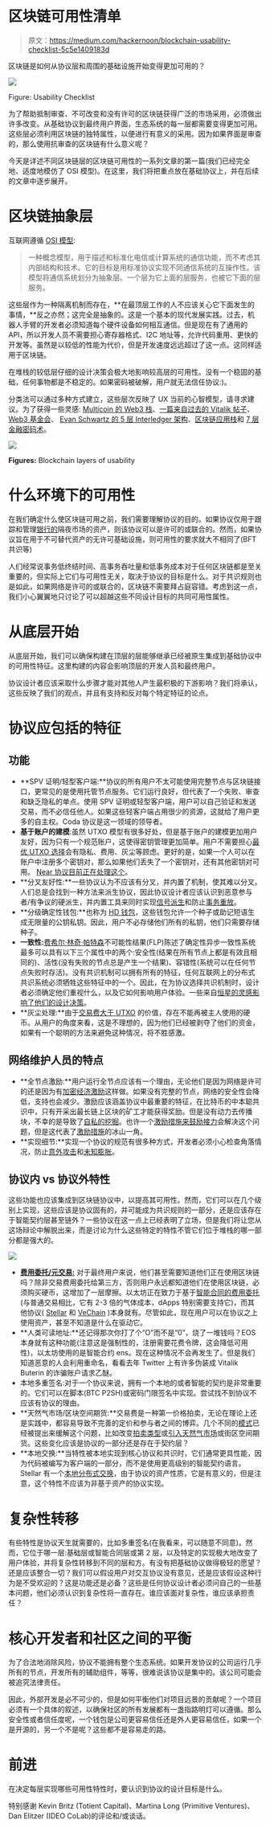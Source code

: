 # 区块链可用性清单

> 原文：<https://medium.com/hackernoon/blockchain-usability-checklist-5c5e1409183d>

区块链是如何从协议层和周围的基础设施开始变得更加可用的？

![](img/672e3a9819fc9c441d29f5d0bc482519.png)

Figure: Usability Checklist

为了帮助抵制审查、不可改变和没有许可的区块链获得广泛的市场采用，必须做出许多改变。从基础协议到最终用户界面，生态系统的每一层都需要变得更加可用。这些层必须利用区块链的独特属性，以便进行有意义的采用。因为如果界面是审查的，那么使用抗审查的区块链有什么意义呢？

今天是详述不同区块链层的区块链可用性的一系列文章的第一篇(我们已经完全地、适度地模仿了 OSI 模型)。在这里，我们将把重点放在基础协议上，并在后续的文章中逐步展开。

# 区块链抽象层

互联网遵循 [OSI 模型](https://www.cloudflare.com/learning/ddos/glossary/open-systems-interconnection-model-osi/):

> 一种概念模型，用于描述和标准化电信或计算系统的通信功能，而不考虑其内部结构和技术。它的目标是用标准协议实现不同通信系统的互操作性。该模型将通信系统划分为抽象层。一个层为它上面的层服务，也被它下面的层服务。

这些层作为一种隔离机制而存在，**在最顶层工作的人不应该关心它下面发生的事情，**反之亦然；这完全是抽象的。这是一个基本的现代发展实践。过去，机器人手臂的开发者必须知道每个硬件设备如何相互通信。但是现在有了通用的 API，所以开发人员不需要担心寄存器格式、I2C 地址等，允许代码重用、更快的开发等。虽然是以较低的性能为代价，但是开发速度远远超过了这一点。这同样适用于区块链。

在堆栈的较低层仔细的设计决策会极大地影响较高层的可用性。没有一个稳固的基础，任何事物都是不稳定的。如果密码被破解，用户就无法信任协议:)。

分类法可以通过多种方式建立，这些层次反映了 UX 当前的心智模型，请寻求建议。为了获得一些灵感: [Multicoin 的 Web3 栈](https://multicoin.capital/2018/07/10/the-web3-stack/)、[一篇来自过去的 Vitalik 帖子](https://blog.ethereum.org/2014/12/31/silos/)、 [Web3 基金会](https://github.com/w3f/Web3-wiki/wiki#web-3-tech-stack)、 [Evan Schwartz 的 5 层 Interledger 架构](/xpring/layer-3-is-for-interoperability-ca387fa5f7e2)、[区块链应用栈](https://www.coindesk.com/blockchain-application-stack)和 [7 层金融密码术](http://iang.org/papers/fc7.html)。

![](img/8dbb2b00122da881febb35276ab7bd7c.png)

**Figures:** Blockchain layers of usability

# 什么环境下的可用性

在我们确定什么使区块链可用之前，我们需要理解协议的目的。如果协议仅用于跟踪和管理[银行的](https://en.wikipedia.org/wiki/Overnight_market)隔夜市场的资产，则该协议可以是许可的或联合的。然而，如果协议旨在用于不可替代资产的无许可基础设施，则可用性的要求就大不相同了(BFT 共识等)

人们经常说事务低终结时间、高事务吞吐量和低事务成本对于任何区块链都是至关重要的，但实际上它们与可用性无关，取决于协议的目标是什么。对于共识规则也是如此，如果网络是许可的或联合的，区块链不需要拜占庭容错。考虑到这一点，我们小心翼翼地只讨论了可以超越这些不同设计目标的共同可用性属性。

# 从底层开始

从底层开始，我们可以确保构建在顶层的层能够继承已经被原生集成到基础协议中的可用性特征。这里构建的内容会影响顶层的开发人员和最终用户。

协议设计者应该采取什么步骤才能对其他人产生最积极的下游影响？我们将承认，这些反映了我们的观点，并且有支持和反对每个特定特征的论点。

# 协议应包括的特征

## **功能**

*   **SPV 证明/轻型客户端:**协议的所有用户不太可能使用完整节点与区块链接口，更常见的是使用托管节点服务。它们运行良好，但代表了一个失败、审查和缺乏隐私的单点。使用 SPV 证明或轻型客户端，用户可以自己验证和发送交易，而不必信任他人。如果这些轻客户端占用很少的资源，这就给了用户更多的自主权。Coda 协议是这一领域的领导者。
*   **基于账户的建模**:虽然 UTXO 模型有很多好处，但是基于账户的建模更加用户友好，因为只有一个规范账户，这使得密钥管理更加简单。用户不需要担心[最优 UTXO 选择](/@lopp/the-challenges-of-optimizing-unspent-output-selection-a3e5d05d13ef)会有隐私、费用、灰尘等顾虑。更好的是，如果一个人可以在账户中注册多个密钥对，那么如果他们丢失了一个密钥对，还有其他密钥对可用。 [Near 协议目前正在处理这个](/nearprotocol/an-industry-set-for-change-978cc255f389)。
*   **分叉友好性:**一些协议认为不应该有分叉，并内置了机制，使其难以分叉。人们总是会找到一种方法来派生协议，因此协议设计者应该认识到恶意参与者/有争议的硬派生，并内置工具来同时实现[信号派生](http://diyhpl.us/wiki/transcripts/stanford-blockchain-conference/2019/spork-probabilistic-bitcoin-soft-forks/)和防止[事务重放](https://bitcointechtalk.com/how-segwit2x-replay-protection-works-1a5e41767103)。
*   **分级确定性钱包:**也称为 [HD 钱包](/bitcraft/hd-wallets-explained-from-high-level-to-nuts-and-bolts-9a41545f5b0)，这些钱包允许一个种子或助记短语生成无限量的公钥私钥。因此，用户不必存储他们所有的私钥，他们只需要存储种子。
*   **一致性:**[费希尔·林奇·帕特森](https://groups.csail.mit.edu/tds/papers/Lynch/jacm85.pdf)不可能性结果(FLP)陈述了确定性异步一致性系统最多可以具有以下三个属性中的两个:安全性(结果在所有节点上都是有效且相同的)、活性(没有失败的节点总是产生一个结果)、容错性(系统可以在任何节点失败时存活)。没有共识机制可以拥有所有的特征，任何互联网上的分布式共识系统必须牺牲这些特征中的一个。因此，在为协议选择共识机制时，设计者必须确定他们重视什么，以及它如何影响用户体验。一些来自[恒星的灵感影响了他们的设计决策](https://www.stellar.org/blog/safety_liveness_and_fault_tolerance_consensus_choice/)。
*   **灰尘处理:**由于[交易费大于 UTXO](https://www.reddit.com/r/btc/comments/5wg5qa/is_it_possible_to_build_a_tool_that_scan_the_utxo/) 的价值，存在不能再被主人使用的硬币。从用户的角度来看，这是不理想的，因为他们已经被剥夺了他们的资金，如果有一个聪明的方法来避免这种情况，将不胜感激。

## **网络维护人员的特点**

*   **全节点激励:**用户运行全节点应该有一个理由，无论他们是因为网络是许可的还是因为有[加密经济激励](https://ethresear.ch/t/incentives-for-running-full-ethereum-nodes/1239)这样做。如果没有完整的节点，网络的安全性会降低，支持也会减少。激励应该涵盖协议中最重要的特征，在比特币的中本聪共识中，只有开采出最长链上区块的矿工才能获得奖励。但是没有动力去传播块，不幸的是导致了[自私的挖掘](https://www.cs.cornell.edu/~ie53/publications/btcProcFC.pdf)。也许一个[激励措施来鼓励接力](https://ethresear.ch/t/incentivizing-a-robust-p2p-network-relay-layer/1438)会解决这个问题，但是这代表了[激励措施](https://fc18.ifca.ai/bitcoin/papers/bitcoin18-final18.pdf)的冰山一角。
*   **实现细节:**实现一个协议的规范有很多种方式，开发者必须小心检查角落情况，防止[意外攻击](/@dsl_uiuc/fake-stake-attacks-on-chain-based-proof-of-stake-cryptocurrencies-b8b05723f806)和[未知膨胀](https://en.bitcoin.it/wiki/Value_overflow_incident)。

## **协议内 vs 协议外特性**

这些功能也应该集成到区块链协议中，以提高其可用性。然而，它们可以在几个级别上实现，这些应该是协议固有的，并可能成为共识规则的一部分，还是应该存在于智能契约层甚至链外？一些协议在这一点上已经表明了立场，但是我们将让您从这场辩论中解脱出来，而是讨论为什么这些特定的特性不管它们位于堆栈的哪一部分都是强大的。

![](img/5e93d29df2609dc0670b4e8ef19c838f.png)

*   [**费用委托/元交易:**](https://blockchainatberkeley.blog/layer-1-economic-abstraction-7e967282748e) 对于最终用户来说，他们甚至需要知道他们正在使用区块链吗？除非交易费用委托给第三方，否则用户永远都知道他们在使用区块链，必须购买硬币，这增加了一层摩擦。以太坊正在致力于基于[智能合同的费用委托](/@austin_48503/ethereum-meta-transactions-90ccf0859e84)(与普通交易相比，它有 2-3 倍的气体成本，dApps 特别需要支持它)，而其他协议( [Stellar](https://www.stellar.org/developers/guides/channels.html) 和 [VeChain](/@cometpowered/evolving-the-dapp-user-experience-with-meta-transactions-23619db42565) )本身就有。尽管如此，现在用户可以在协议之上使用资产，甚至不知道是什么在驱动它。
*   **人类可读地址:**还记得那次你打了个“O”而不是“0”，烧了一堆钱吗？EOS 本身就有这种功能(注意这是强制性的，注册需要花费令牌，这会降低可用性)，以太坊使用的是智能合约 ens。现在这种情况不会再发生了。但是我们知道恶意的人会利用重命名，看看去年 Twitter 上有许多伪装成 Vitalik Buterin 的诈骗账户请求乙醚。
*   本地多重签名:对于一个协议来说，拥有一个本地的或者智能的契约是非常重要的。它们可以在脚本(BTC P2SH)或密码门限签名中实现。尝试找不到协议不应该有协议的理由。
*   **天然气市场/区块空间期货:**交易费是一种第一价格拍卖，无论在理论上还是实践中，都容易导致不完善的定价和参与者之间的博弈。几个不同的[模式](https://github.com/zcash/zcash/issues/3473)已经被提出来缓解这个问题，比如改变[拍卖类型](https://ethresear.ch/t/first-and-second-price-auctions-and-improved-transaction-fee-markets/2410)或[引入天然气市场](https://gastoken.io/)或街区空间期货。这些变化应该是协议的一部分还是存在于契约层？
*   **本地交换:**当特性被本地实现到核心协议和共识时，它们通常更具性能，因为代码被编写为客户端的一部分，而不是使用更高级别的智能契约语言。Stellar 有一个[本地分布式交换](https://www.stellar.org/developers/guides/concepts/exchange.html)，由于协议的资产性质，它是有意义的，但是注意，这个特性不应该为非基于资产的协议实现。

# 复杂性转移

有些特性是协议天生就需要的，比如多重签名(在我看来，可以随意不同意)。然而，它位于哪一层:基础层或智能合同层或第 2 层，以及特定的实现极大地改变了用户体验，并将复杂性转移到不同的层和方。有没有把基础协议做得极轻的愿望？还是应该整合一切？我们可以假设用户对交互协议没有意见，还是应该假设这种行为是不受欢迎的？这是功能还是必备？这些是任何协议设计者必须问自己的一些基本问题，他们必须认识到复杂性将一直存在。谁应该面对复杂性，谁应该承担责任？

# 核心开发者和社区之间的平衡

为了合法地消除风险，协议不能拥有整个生态系统。如果开发协议的公司运行几乎所有的节点，开发所有的辅助组件，等等，很难说该协议是集中的。该公司可能会被追究法律责任。

因此，外部开发是必不可少的，但是如何平衡他们对项目远景的贡献呢？一个项目必须有一个具体的叙述，以确保社区的所有发展都有一盏指路明灯可以遵循。那么安全性或者信任度呢，一个钱包是公司更容易信任还是外人更容易信任，如果一个是开源的，另一个不是呢？这些都不是容易走的路。

# 前进

在决定每层实现哪些可用性特性时，要认识到协议的设计目标是什么。

特别感谢 Kevin Britz (Totient Capital)、Martina Long (Primitive Ventures)、Dan Elitzer (IDEO CoLab)的评论和/或谈话。